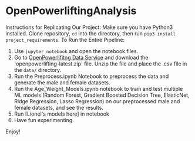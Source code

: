 # OpenPowerliftingAnalysis
Instructions for Replicating Our Project: 
Make sure you have Python3 installed. Clone repository, `cd` into the directory, then run `pip3 install project_requirements`. 
To Run the Entire Pipeline:

1. Use `jupyter notebook` and open the notebook files. 
2. Go to [OpenPowerlifitng Data Service]([https://link-url-here.org](https://openpowerlifting.gitlab.io/opl-csv/bulk-csv.html)) and download the `openpowerlifting-latest.zip` file. Unzip the file and place the .csv file in the `data/` directory.
3. Run the Preprocess.ipynb Notebook to preprocess the data and generate the male and female datasets.
4. Run the Age_Weight_Models.ipynb notebook to train and test multiple ML models (Random Forest, Gradient Boosted Decision Tree, ElasticNet, Ridge Regression, Lasso Regression) on our preprocessed male and female datasets, and see the results.
5. Run [Lionel's models here] in notebook
6. Have fun experimenting. 

Enjoy!
